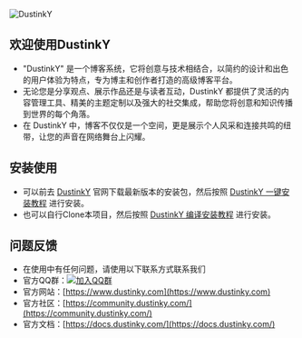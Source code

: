 ![DustinkY](https://static.dustinky.com/images/c83d362afd905dce8cd3a6bc8b9e5cd2.png)
## 欢迎使用DustinkY
- "DustinkY" 是一个博客系统，它将创意与技术相结合，以简约的设计和出色的用户体验为特点，专为博主和创作者打造的高级博客平台。  
- 无论您是分享观点、展示作品还是与读者互动，DustinkY 都提供了灵活的内容管理工具、精美的主题定制以及强大的社交集成，帮助您将创意和知识传播到世界的每个角落。  
- 在 DustinkY 中，博客不仅仅是一个空间，更是展示个人风采和连接共鸣的纽带，让您的声音在网络舞台上闪耀。
## 安装使用
- 可以前去 [DustinkY](https://www.dustinky.com) 官网下载最新版本的安装包，然后按照 [DustinkY 一键安装教程](https://www.dustinky.com/posts/onekey-install-dustinky) 进行安装。
- 也可以自行Clone本项目，然后按照 [DustinkY 编译安装教程](https://www.dustinky.com/posts/clone-install-dustinky) 进行安装。
## 问题反馈
- 在使用中有任何问题，请使用以下联系方式联系我们
- 官方QQ群：[![加入QQ群](https://img.shields.io/badge/QQ群-632552630-blue.svg)](https://qm.qq.com/cgi-bin/qm/qr?k=7ed9bYYn-7KXP38Dwz0chA3wt6kTW5Rh&jump_from=webapi&authKey=dGTHS18aOJJG/8jAMV9jj/tEat5tSB7UYvm+59F08dxvrOdq4GDLtcA5Af4J/mZ3)
- 官方网站：[https://www.dustinky.com](https://www.dustinky.com)
- 官方社区：[https://community.dustinky.com/](https://community.dustinky.com/)
- 官方文档：[https://docs.dustinky.com/](https://docs.dustinky.com/)
